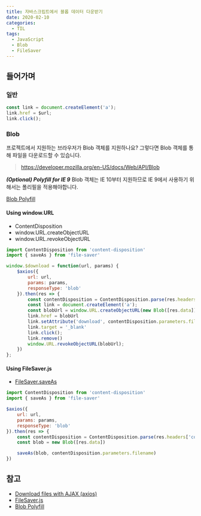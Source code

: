 ```yaml
---
title: 자바스크립트에서 블롭 데이터 다운받기
date: 2020-02-10
categories:
  - TIL
tags:
  - JavaScript
  - Blob
  - FileSaver
---
```


## 들어가며

### 일반

```js
const link = document.createElement('a');
link.href = $url;
link.click();
```

### Blob
프로젝트에서 지원하는 브라우저가 Blob 객체를 지원하나요? 그렇다면 Blob 객체를 통해 파일을 다운로드할 수 있습니다.

> https://developer.mozilla.org/en-US/docs/Web/API/Blob

_**(Optional) Polyfill for IE 9**_
Blob 객체는 IE 10부터 지원하므로 IE 9에서 사용하기 위해서는 폴리필을 적용해야합니다.

[Blob Polyfill](https://github.com/bjornstar/blob-polyfill)

#### Using window.URL

- ContentDisposition
- window.URL.createObjectURL
- window.URL.revokeObjectURL

```js
import ContentDisposition from 'content-disposition'
import { saveAs } from 'file-saver'

window.$download = function(url, params) {
    $axios({
        url: url,
        params: params,
        responseType: 'blob'
    }).then(res => {
        const contentDisposition = ContentDisposition.parse(res.headers['content-disposition'])
        const link = document.createElement('a');
        const blobUrl = window.URL.createObjectURL(new Blob([res.data]));
        link.href = blobUrl
        link.setAttribute('download', contentDisposition.parameters.filename);
        link.target = '_blank'
        link.click();
        link.remove()
        window.URL.revokeObjectURL(blobUrl);
    })
};
```

#### Using FileSaver.js

- [FileSaver.saveAs](https://github.com/eligrey/FileSaver.js/)

```js
import ContentDisposition from 'content-disposition'
import { saveAs } from 'file-saver'

$axios({
    url: url,
    params: params,
    responseType: 'blob'
}).then(res => {
    const contentDisposition = ContentDisposition.parse(res.headers['content-disposition'])
    const blob = new Blob([res.data])

    saveAs(blob, contentDisposition.parameters.filename)
})
```


## 참고
- [Download files with AJAX (axios)](https://gist.github.com/javilobo8/097c30a233786be52070986d8cdb1743)
- [FileSaver.js](https://github.com/eligrey/FileSaver.js/)
- [Blob Polyfill](https://github.com/bjornstar/blob-polyfill)
